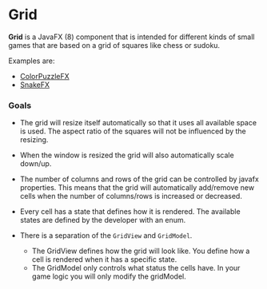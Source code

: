 # Grid
**Grid** is a JavaFX (8) component that is intended for different kinds of small games that are based on a grid of squares like chess or sudoku.

Examples are:

- [ColorPuzzleFX](https://github.com/lestard/ColorPuzzleFX)
- [SnakeFX](https://github.com/lestard/SnakeFX)

### Goals

- The grid will resize itself automatically so that it uses all available space is used. The aspect ratio of the squares will not be influenced by the resizing. 
-  When the window is resized the grid will also automatically scale down/up.

- The number of columns and rows of the grid can be controlled by javafx properties. This means that the grid will automatically add/remove new cells when the number of columns/rows is increased or decreased.

- Every cell has a state that defines how it is rendered. The available states are defined by the developer with an enum.

- There is a separation of the `GridView` and `GridModel`. 
    - The GridView defines how the grid will look like. You define how a cell is rendered when it has a specific state. 
    - The GridModel only controls what status the cells have. In your game logic you will only modify the gridModel.

